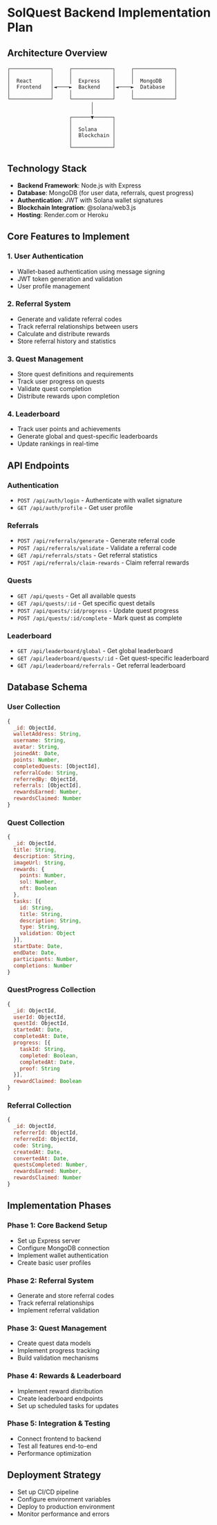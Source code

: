 # SolQuest Backend Implementation Plan

## Architecture Overview

```
┌─────────────┐     ┌─────────────┐     ┌─────────────┐
│             │     │             │     │             │
│  React      │     │  Express    │     │  MongoDB    │
│  Frontend   │◄────►  Backend    │◄────►  Database   │
│             │     │             │     │             │
└─────────────┘     └─────────────┘     └─────────────┘
                           │
                           │
                    ┌──────▼──────┐
                    │             │
                    │  Solana     │
                    │  Blockchain │
                    │             │
                    └─────────────┘
```

## Technology Stack

- **Backend Framework**: Node.js with Express
- **Database**: MongoDB (for user data, referrals, quest progress)
- **Authentication**: JWT with Solana wallet signatures
- **Blockchain Integration**: @solana/web3.js
- **Hosting**: Render.com or Heroku

## Core Features to Implement

### 1. User Authentication

- Wallet-based authentication using message signing
- JWT token generation and validation
- User profile management

### 2. Referral System

- Generate and validate referral codes
- Track referral relationships between users
- Calculate and distribute rewards
- Store referral history and statistics

### 3. Quest Management

- Store quest definitions and requirements
- Track user progress on quests
- Validate quest completion
- Distribute rewards upon completion

### 4. Leaderboard

- Track user points and achievements
- Generate global and quest-specific leaderboards
- Update rankings in real-time

## API Endpoints

### Authentication
- `POST /api/auth/login` - Authenticate with wallet signature
- `GET /api/auth/profile` - Get user profile

### Referrals
- `POST /api/referrals/generate` - Generate referral code
- `POST /api/referrals/validate` - Validate a referral code
- `GET /api/referrals/stats` - Get referral statistics
- `POST /api/referrals/claim-rewards` - Claim referral rewards

### Quests
- `GET /api/quests` - Get all available quests
- `GET /api/quests/:id` - Get specific quest details
- `POST /api/quests/:id/progress` - Update quest progress
- `POST /api/quests/:id/complete` - Mark quest as complete

### Leaderboard
- `GET /api/leaderboard/global` - Get global leaderboard
- `GET /api/leaderboard/quests/:id` - Get quest-specific leaderboard
- `GET /api/leaderboard/referrals` - Get referral leaderboard

## Database Schema

### User Collection
```javascript
{
  _id: ObjectId,
  walletAddress: String,
  username: String,
  avatar: String,
  joinedAt: Date,
  points: Number,
  completedQuests: [ObjectId],
  referralCode: String,
  referredBy: ObjectId,
  referrals: [ObjectId],
  rewardsEarned: Number,
  rewardsClaimed: Number
}
```

### Quest Collection
```javascript
{
  _id: ObjectId,
  title: String,
  description: String,
  imageUrl: String,
  rewards: {
    points: Number,
    sol: Number,
    nft: Boolean
  },
  tasks: [{
    id: String,
    title: String,
    description: String,
    type: String,
    validation: Object
  }],
  startDate: Date,
  endDate: Date,
  participants: Number,
  completions: Number
}
```

### QuestProgress Collection
```javascript
{
  _id: ObjectId,
  userId: ObjectId,
  questId: ObjectId,
  startedAt: Date,
  completedAt: Date,
  progress: [{
    taskId: String,
    completed: Boolean,
    completedAt: Date,
    proof: String
  }],
  rewardClaimed: Boolean
}
```

### Referral Collection
```javascript
{
  _id: ObjectId,
  referrerId: ObjectId,
  referredId: ObjectId,
  code: String,
  createdAt: Date,
  convertedAt: Date,
  questsCompleted: Number,
  rewardsEarned: Number,
  rewardsClaimed: Number
}
```

## Implementation Phases

### Phase 1: Core Backend Setup
- Set up Express server
- Configure MongoDB connection
- Implement wallet authentication
- Create basic user profiles

### Phase 2: Referral System
- Generate and store referral codes
- Track referral relationships
- Implement referral validation

### Phase 3: Quest Management
- Create quest data models
- Implement progress tracking
- Build validation mechanisms

### Phase 4: Rewards & Leaderboard
- Implement reward distribution
- Create leaderboard endpoints
- Set up scheduled tasks for updates

### Phase 5: Integration & Testing
- Connect frontend to backend
- Test all features end-to-end
- Performance optimization

## Deployment Strategy
- Set up CI/CD pipeline
- Configure environment variables
- Deploy to production environment
- Monitor performance and errors
